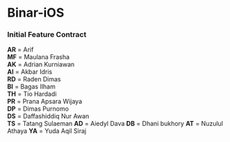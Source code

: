 # Binar-iOS

### Initial Feature Contract
**AR** = Arif  
**MF** = Maulana Frasha  
**AK** = Adrian Kurniawan  
**AI** = Akbar Idris  
**RD** = Raden Dimas  
**BI** = Bagas Ilham  
**TH** = Tio Hardadi  
**PR** = Prana Apsara Wijaya  
**DP** = Dimas Purnomo  
**DS** = Daffashiddiq Nur Awan  
**TS** = Tatang Sulaeman
**AD** = Aiedyl Dava
**DB** = Dhani bukhory
**AT** = Nuzulul Athaya
**YA** = Yuda Aqil Siraj
